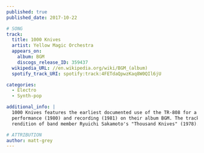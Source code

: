 ```yaml
---
published: true
published_date: 2017-10-22

# SONG
track:
  title: 1000 Knives
  artist: Yellow Magic Orchestra
  appears_on:
    album: BGM
    discogs_release_ID: 359437
  wikipedia_URL: //en.wikipedia.org/wiki/BGM_(album)
  spotify_track_URI: spotify:track:4FETdaQpwzKaq8W0QIl6jU

categories:
  - Electro
  - Synth-pop

additional_info: |
  1000 Knives features the earliest documented use of the TR-808 for a live
  performance (1980) and recording (1981) on their album BGM. The track is a
  rendition of band member Ryuichi Sakamoto's "Thousand Knives" (1978).

# ATTRIBUTION
author: matt-grey
---
```

